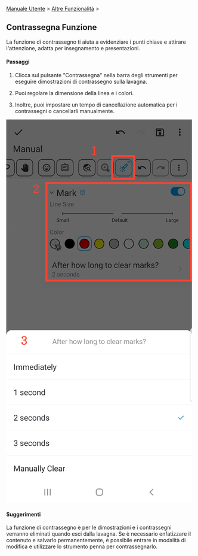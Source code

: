 [Manuale Utente](/dragonnest/drawnote/manual/it) > [Altre Funzionalità](/dragonnest/drawnote/manual/it/more) >

Contrassegna Funzione
---
La funzione di contrassegno ti aiuta a evidenziare i punti chiave e attirare l'attenzione, adatta per insegnamento e presentazioni.

#### Passaggi

1. Clicca sul pulsante "Contrassegna" nella barra degli strumenti per eseguire dimostrazioni di contrassegno sulla lavagna.

2. Puoi regolare la dimensione della linea e i colori.

3. Inoltre, puoi impostare un tempo di cancellazione automatica per i contrassegni o cancellarli manualmente.

![Contrassegna Funzione](imgs/marking_function1.png)

#### Suggerimenti
La funzione di contrassegno è per le dimostrazioni e i contrassegni verranno eliminati quando esci dalla lavagna. Se è necessario enfatizzare il contenuto e salvarlo permanentemente, è possibile entrare in modalità di modifica e utilizzare lo strumento penna per contrassegnarlo.